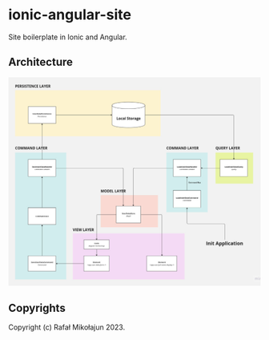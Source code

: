 # ionic-angular-site

Site boilerplate in Ionic and Angular.

## Architecture

![Architecture](./docs/architecture.png)

## Copyrights

Copyright (c) Rafał Mikołajun 2023.
